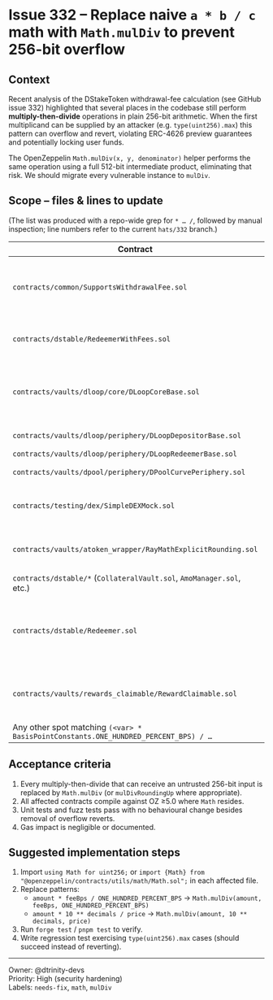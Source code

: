 # Issue 332 – Replace naive `a * b / c` math with `Math.mulDiv` to prevent 256-bit overflow

## Context
Recent analysis of the DStakeToken withdrawal-fee calculation (see GitHub issue 332) highlighted that several places in the codebase still perform **multiply-then-divide** operations in plain 256-bit arithmetic.  When the first multiplicand can be supplied by an attacker (e.g. `type(uint256).max`) this pattern can overflow and revert, violating ERC-4626 preview guarantees and potentially locking user funds.

The OpenZeppelin `Math.mulDiv(x, y, denominator)` helper performs the same operation using a full 512-bit intermediate product, eliminating that risk.  We should migrate every vulnerable instance to `mulDiv`.

## Scope – files & lines to update
(The list was produced with a repo-wide grep for `* … /`, followed by manual inspection; line numbers refer to the current `hats/332` branch.)

| Contract                                                                            | Instance(s)                                                                                                                                                                                                      | Why it is unsafe                                                                                   |
| ----------------------------------------------------------------------------------- | ---------------------------------------------------------------------------------------------------------------------------------------------------------------------------------------------------------------- | -------------------------------------------------------------------------------------------------- |
| `contracts/common/SupportsWithdrawalFee.sol`                                        | `_calculateWithdrawalFee`, `_getGrossAmountRequiredForNet`                                                                                                                                                       | Multiplying user-supplied asset amount by `withdrawalFeeBps_` (up to 1 000 000) before the divide. |
| `contracts/dstable/RedeemerWithFees.sol`                                            | `dstableAmountToBaseValue` and fee calculations in `redeem()`                                                                                                                                                    | Multiplication by `BASE_UNIT` (1e8/1e18) and by `currentFeeBps`.                                   |
| `contracts/vaults/dloop/core/DLoopCoreBase.sol`                                     | `getLeveragedAssets`, `getUnleveragedAssets`, `getRepayAmountThatKeepCurrentLeverage`, `getBorrowAmountThatKeepCurrentLeverage`, plus several helper conversions that multiply price or decimals before dividing | All accept external amounts; multiply by leverage BPS or price constants before dividing.          |
| `contracts/vaults/dloop/periphery/DLoopDepositorBase.sol`                           | `_applySlippage`, `preview*` helpers where `(amount * (100% ± bps)) / 100%`                                                                                                                                      | User controlled `amount` times BPS.                                                                |
| `contracts/vaults/dloop/periphery/DLoopRedeemerBase.sol`                            | Same pattern as above.                                                                                                                                                                                           |
| `contracts/vaults/dpool/periphery/DPoolCurvePeriphery.sol`                          | `calculateMinAmount*` helpers use `(amount * (100% – slippage)) / 100%`.                                                                                                                                         |
| `contracts/testing/dex/SimpleDEXMock.sol`                                           | `_applyExecutionSlippage`, `_reverseExecutionSlippage`, and decimal normalisation helpers (`amount * 10 ** x`)                                                                                                   | Although used only in mocks, worth updating for completeness.                                      |
| `contracts/vaults/atoken_wrapper/RayMathExplicitRounding.sol`                       | `rayMul` & `rayDiv` (`(a * RAY) / b`)                                                                                                                                                                            | Multiplies by 1e27 constant – replace with `mulDiv` for safety.                                    |
| `contracts/dstable/*` (`CollateralVault.sol`, `AmoManager.sol`, etc.)               | Conversions using `(value * 10 ** decimals) / price`                                                                                                                                                             | Value can be large.                                                                                |
| `contracts/dstable/Redeemer.sol`                                                    | `dstableAmountToBaseValue` conversion (`(dstableAmount * BASE_UNIT) / 10 ** dstableDecimals`)                                                                                                                    | User-supplied `dstableAmount` multiplied by a large constant can overflow and block redemptions.   |
| `contracts/vaults/rewards_claimable/RewardClaimable.sol`                            | `getTreasuryFee` (`(amount * treasuryFeeBps) / ONE_HUNDRED_PERCENT_BPS`)                                                                                                                                         | Caller-controlled `amount` times BPS may overflow, halting reward compounding.                     |
| Any other spot matching `(<var> * BasisPointConstants.ONE_HUNDRED_PERCENT_BPS) / …` | Same overflow vector.                                                                                                                                                                                            |

## Acceptance criteria
1. Every multiply-then-divide that can receive an untrusted 256-bit input is replaced by `Math.mulDiv` (or `mulDivRoundingUp` where appropriate).
2. All affected contracts compile against OZ ≥5.0 where `Math` resides.
3. Unit tests and fuzz tests pass with no behavioural change besides removal of overflow reverts.
4. Gas impact is negligible or documented.

## Suggested implementation steps
1. Import `using Math for uint256;` or `import {Math} from "@openzeppelin/contracts/utils/math/Math.sol";` in each affected file.
2. Replace patterns:
   * `amount * feeBps / ONE_HUNDRED_PERCENT_BPS` → `Math.mulDiv(amount, feeBps, ONE_HUNDRED_PERCENT_BPS)`
   * `amount * 10 ** decimals / price` → `Math.mulDiv(amount, 10 ** decimals, price)`
3. Run `forge test` / `pnpm test` to verify.
4. Write regression test exercising `type(uint256).max` cases (should succeed instead of reverting).

---

Owner: @dtrinity-devs  
Priority: High (security hardening)  
Labels: `needs-fix`, `math`, `mulDiv` 